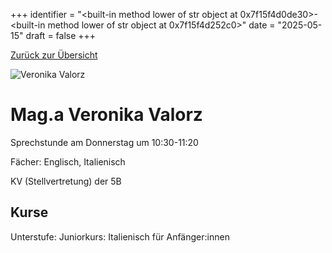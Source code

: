 
+++
identifier = "<built-in method lower of str object at 0x7f15f4d0de30>-<built-in method lower of str object at 0x7f15f4d252c0>"
date = "2025-05-15"
draft = false
+++

 [Zurück zur Übersicht](/schule/personen/)

<div class="row">
<div class="column">
<img src="/images/personal/Valorz.jpg" alt="Veronika Valorz"> 
</div>
<div class="column">

# Mag.a Veronika Valorz 

Sprechstunde am Donnerstag um 10:30-11:20

Fächer: Englisch,  Italienisch



KV (Stellvertretung) der 5B

## Kurse

Unterstufe: Juniorkurs: Italienisch für Anfänger:innen





</div>
</div> 

